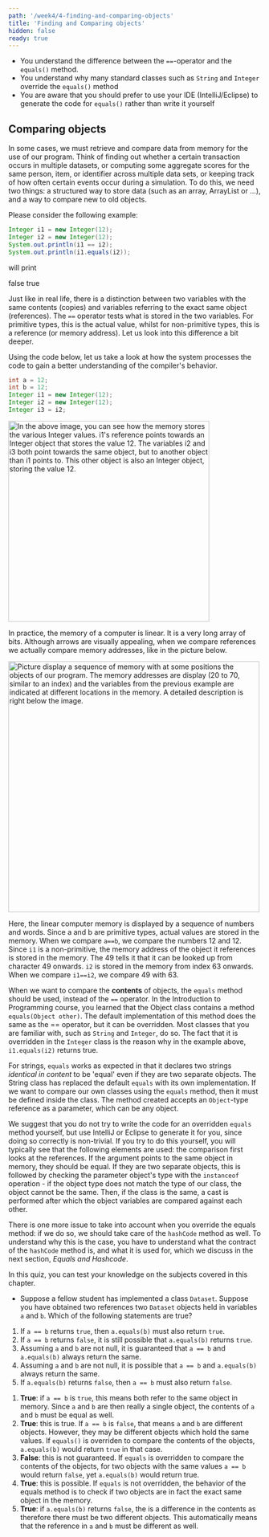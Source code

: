 ```yaml
---
path: '/week4/4-finding-and-comparing-objects'
title: 'Finding and Comparing objects'
hidden: false
ready: true
---
```


<text-box variant='learningObjectives' name='Learning Objectives'>

 - You understand the difference between the `==`-operator and the `equals()` method.
 - You understand why many standard classes such as `String` and `Integer` override the `equals()` method
 - You are aware that you should prefer to use your IDE (IntelliJ/Eclipse) to generate the code for `equals()` rather than write it yourself

</text-box>

## Comparing objects
In some cases, we must retrieve and compare data from memory for the use of our program. Think of finding out whether a certain transaction occurs in multiple datasets, or computing some aggregate scores for the same person, item, or identifier across multiple data sets, or keeping track of how often certain events occur during a simulation.
To do this, we need two things: a structured way to store data (such as an array, ArrayList or ...), and a way to compare new to old objects.

Please consider the following example:
```java
Integer i1 = new Integer(12);
Integer i2 = new Integer(12);
System.out.println(i1 == i2);
System.out.println(i1.equals(i2));
```

will print

<sample-output>
false
true
</sample-output>

Just like in real life, there is a distinction between two variables with the same contents (copies) and variables referring to the exact same object (references).
The `==` operator tests what is stored in the two variables. For primitive types, this is the actual value, whilst for non-primitive types, this is a reference (or memory address). Let us look into this difference a bit deeper.

Using the code below, let us take a look at how the system processes the code to gain a better understanding of the compiler's behavior.
```java
int a = 12;
int b = 12;
Integer i1 = new Integer(12);
Integer i2 = new Integer(12);
Integer i3 = i2;
```
<img width="400" alt="In the above image, you can see how the memory stores the various Integer values. i1's reference points towards an Integer object that stores the value 12. The variables i2 and i3 both point towards the same object, but to another object than i1 points to. This other object is also an Integer object, storing the value 12." src="https://user-images.githubusercontent.com/67587903/128515240-8e271590-1110-4ac2-b8ad-22ca7309b688.PNG">

In practice, the memory of a computer is linear. It is a very long array of bits. Although arrows are visually appealing, when we compare references we actually compare memory addresses, like in the picture below.

<img width="500" alt="Picture display a sequence of memory with at some positions the objects of our program. The memory addresses are display (20 to 70, similar to an index) and the variables from the previous example are indicated at different locations in the memory. A detailed description is right below the image." src="https://user-images.githubusercontent.com/67587903/128515242-cf8a2364-b4ef-4127-97f1-3db838abbf24.PNG">

Here, the linear computer memory is displayed by a sequence of numbers and words. Since a and b are primitive types, actual values are stored in the memory. When we compare `a==b`, we compare the numbers 12 and 12.
Since `i1` is a non-primitive, the memory address of the object it references is stored in the memory. The 49 tells it that it can be looked up from character 49 onwards. `i2` is stored in the memory from index 63 onwards. When we compare `i1==i2`, we compare 49 with 63.

When we want to compare the **contents** of objects, the `equals` method should be used, instead of the `==` operator. In the Introduction to Programming course, you learned that the Object class contains a method `equals(Object other)`. The default implementation of this method does the same as the == operator, but it can be overridden. Most classes that you are familiar with, such as `String` and `Integer`, do so. The fact that it is overridden in the `Integer` class is the reason why in the example above, `i1.equals(i2)` returns true.

For strings, `equals` works as expected in that it declares two strings _identical in content_ to be 'equal' even if they are two separate objects. The String class has replaced the default `equals` with its own implementation.
If we want to compare our own classes using the `equals` method, then it must be defined inside the class. The method created accepts an `Object`-type reference as a parameter, which can be any object.

We suggest that you do not try to write the code for an overridden `equals` method yourself, but use IntelliJ or Eclipse to generate it for you, since doing so correctly is non-trivial. If you try to do this yourself,
you will typically see that the following elements are used: the comparison first looks at the references. If the argument points to the same object in memory, they should be equal. If they are two separate objects, this is followed by checking the parameter object's type with the `instanceof` operation - if the object type does not match the type of our class, the object cannot be the same. Then, if the class is the same, a cast is performed after which the object variables are compared against each other.

There is one more issue to take into account when you override the equals method: if we do so, we should take care of the `hashCode` method as well. To understand why this is the case, you have to understand what the contract of the `hashCode` method is, and what it is used for, which we discuss in the next section, *Equals and Hashcode*.

<Exercise title="Test your knowledge">

In this quiz, you can test your knowledge on the subjects covered in this chapter.


* Suppose a fellow student has implemented a class `Dataset`. Suppose you have obtained two references two `Dataset` objects held in variables `a` and `b`.
Which of the following statements are true?

1. If `a == b` returns `true`, then `a.equals(b)` must also return `true`.
2. If `a == b` returns `false`, it is still possible that `a.equals(b)` returns `true`.
3. Assuming `a` and `b` are not null, it is guaranteed that `a == b` and `a.equals(b)` always return the same.
4. Assuming `a` and `b` are not null, it is possible that `a == b` and `a.equals(b)` always return the same.
5. If `a.equals(b)` returns `false`, then `a == b` must also return `false`.

<Solution>

1. **True**: if `a == b` is `true`, this means both refer to the same object in memory. Since `a` and `b` are then really a single object, the contents of `a` and `b` must be equal as well.
2. **True**: this is true. If `a == b` is `false`, that means `a` and `b` are different objects. However, they may be different objects which hold the same values. If `equals()` is overriden to compare the contents of the objects, `a.equals(b)` would return `true` in that case.
3. **False**: this is not guaranteed. If `equals` is overridden to compare the contents of the objects, for two objects with the same values `a == b` would return `false`, yet `a.equals(b)` would return true.
4. **True**: this is possible. If `equals` is not overridden, the behavior of the equals method is to check if two objects are in fact the exact same object in the memory.
5. **True**: if `a.equals(b)` returns `false`, the is a difference in the contents as therefore there must be two different objects. This automatically means that the reference in `a` and `b` must be different as well.

</Solution>

</Exercise>
